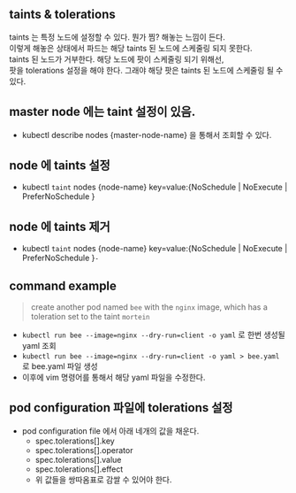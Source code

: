 ## taints & tolerations 
taints 는 특정 노드에 설정할 수 있다. 뭔가 찜? 해놓는 느낌이 든다.    
이렇게 해놓은 상태에서 파드는 해당 taints 된 노드에 스케줄링 되지 못한다.    
taints 된 노드가 거부한다. 해당 노드에 팟이 스케줄링 되기 위해선,    
팟을 tolerations 설정을 해야 한다. 그래야 해당 팟은 taints 된 노드에 스케줄링 될 수 있다.

## master node 에는 taint 설정이 있음.
* kubectl describe nodes {master-node-name} 을 통해서 조회할 수 있다.

## node 에 taints 설정
* kubectl `taint` nodes {node-name} key=value:{NoSchedule | NoExecute | PreferNoSchedule }

## node 에 taints 제거
* kubectl `taint` nodes {node-name} key=value:{NoSchedule | NoExecute | PreferNoSchedule }`-`

## command example
> create another pod named `bee` with the `nginx` image, which has a toleration set to the taint `mortein`
* `kubectl run bee --image=nginx --dry-run=client -o yaml` 로 한번 생성될 yaml 조회
* `kubectl run bee --image=nginx --dry-run=client -o yaml > bee.yaml` 로 bee.yaml 파일 생성
* 이후에 vim 명령어를 통해서 해당 yaml 파일을 수정한다.

## pod configuration 파일에 tolerations 설정
* pod configuration file 에서 아래 네개의 값을 채운다.
  * spec.tolerations[].key
  * spec.tolerations[].operator
  * spec.tolerations[].value
  * spec.tolerations[].effect
  * 위 값들을 쌍따옴표로 감쌀 수 있어야 한다.
